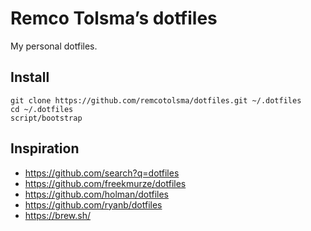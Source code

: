 # Remco Tolsma’s dotfiles

My personal dotfiles.

## Install

```
git clone https://github.com/remcotolsma/dotfiles.git ~/.dotfiles
cd ~/.dotfiles
script/bootstrap
```

## Inspiration

- https://github.com/search?q=dotfiles
- https://github.com/freekmurze/dotfiles
- https://github.com/holman/dotfiles
- https://github.com/ryanb/dotfiles
- https://brew.sh/
